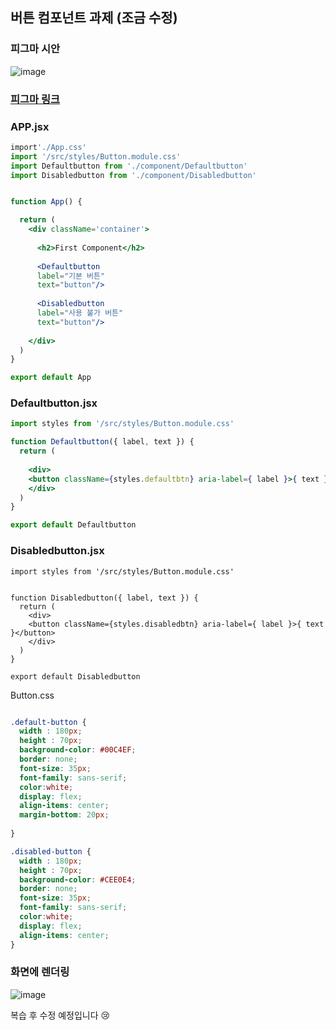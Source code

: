 ## 버튼 컴포넌트 과제 (조금 수정)
### 피그마 시안
![image](https://github.com/summer787/Lion-Javascript/assets/90172574/f22a4355-7897-42ba-8a18-cff151f30fa4)
### [피그마 링크](https://www.figma.com/file/L4shUyhauTZArLv4KOetx8/Button-Component?type=design&node-id=1%3A3&mode=design&t=79cA07pixp40wHDl-1)

### APP.jsx
```jsx
import'./App.css'
import '/src/styles/Button.module.css'
import Defaultbutton from './component/Defaultbutton'
import Disabledbutton from './component/Disabledbutton'


function App() {

  return (
    <div className='container'>
      
      <h2>First Component</h2>
     
      <Defaultbutton
      label="기본 버튼"
      text="button"/>
    
      <Disabledbutton
      label="사용 불가 버튼"
      text="button"/>
     
    </div>
  )
}

export default App

```

### Defaultbutton.jsx
```jsx
import styles from '/src/styles/Button.module.css'

function Defaultbutton({ label, text }) {
  return (
   
    <div>
    <button className={styles.defaultbtn} aria-label={ label }>{ text }</button>
    </div>
  )
}

export default Defaultbutton
```

### Disabledbutton.jsx
```
import styles from '/src/styles/Button.module.css'


function Disabledbutton({ label, text }) {
  return (
    <div>
    <button className={styles.disabledbtn} aria-label={ label }>{ text }</button>
    </div>
  )
}

export default Disabledbutton
```

Button.css
```css

.default-button {
  width : 180px;
  height : 70px;
  background-color: #00C4EF;
  border: none;
  font-size: 35px;
  font-family: sans-serif;
  color:white;
  display: flex;
  align-items: center;
  margin-bottom: 20px;
  
}

.disabled-button {
  width : 180px;
  height : 70px;
  background-color: #CEE0E4;
  border: none;
  font-size: 35px;
  font-family: sans-serif;
  color:white;
  display: flex;
  align-items: center;
}
```


### 화면에 렌더링
![image](https://github.com/summer787/react-homework/assets/90172574/4edcfabb-da8c-402f-9a46-a5e08bd11f4a)

복습 후 수정 예정입니다 😢
